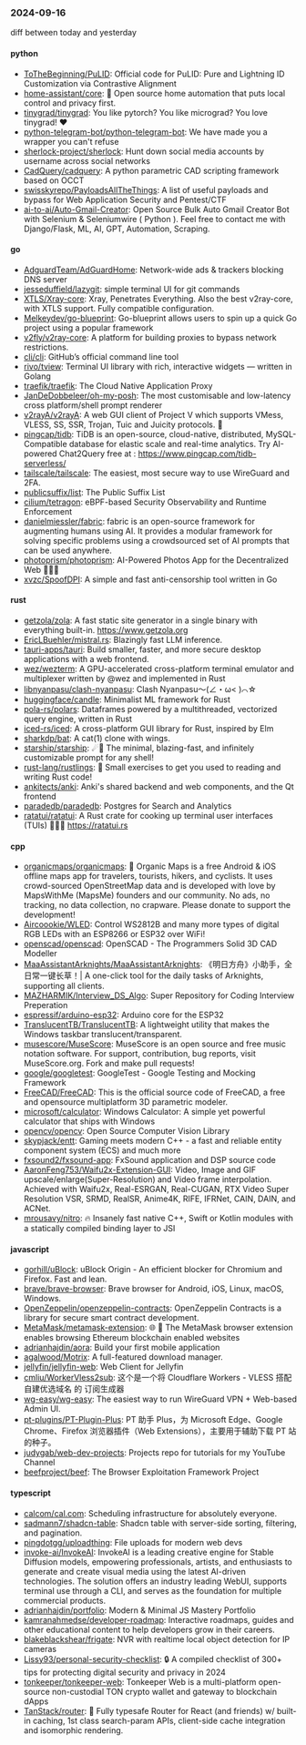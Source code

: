 ### 2024-09-16
diff between today and yesterday

#### python
* [ToTheBeginning/PuLID](https://github.com/ToTheBeginning/PuLID): Official code for PuLID: Pure and Lightning ID Customization via Contrastive Alignment
* [home-assistant/core](https://github.com/home-assistant/core): 🏡 Open source home automation that puts local control and privacy first.
* [tinygrad/tinygrad](https://github.com/tinygrad/tinygrad): You like pytorch? You like micrograd? You love tinygrad! ❤️
* [python-telegram-bot/python-telegram-bot](https://github.com/python-telegram-bot/python-telegram-bot): We have made you a wrapper you can't refuse
* [sherlock-project/sherlock](https://github.com/sherlock-project/sherlock): Hunt down social media accounts by username across social networks
* [CadQuery/cadquery](https://github.com/CadQuery/cadquery): A python parametric CAD scripting framework based on OCCT
* [swisskyrepo/PayloadsAllTheThings](https://github.com/swisskyrepo/PayloadsAllTheThings): A list of useful payloads and bypass for Web Application Security and Pentest/CTF
* [ai-to-ai/Auto-Gmail-Creator](https://github.com/ai-to-ai/Auto-Gmail-Creator): Open Source Bulk Auto Gmail Creator Bot with Selenium & Seleniumwire ( Python ). Feel free to contact me with Django/Flask, ML, AI, GPT, Automation, Scraping.

#### go
* [AdguardTeam/AdGuardHome](https://github.com/AdguardTeam/AdGuardHome): Network-wide ads & trackers blocking DNS server
* [jesseduffield/lazygit](https://github.com/jesseduffield/lazygit): simple terminal UI for git commands
* [XTLS/Xray-core](https://github.com/XTLS/Xray-core): Xray, Penetrates Everything. Also the best v2ray-core, with XTLS support. Fully compatible configuration.
* [Melkeydev/go-blueprint](https://github.com/Melkeydev/go-blueprint): Go-blueprint allows users to spin up a quick Go project using a popular framework
* [v2fly/v2ray-core](https://github.com/v2fly/v2ray-core): A platform for building proxies to bypass network restrictions.
* [cli/cli](https://github.com/cli/cli): GitHub’s official command line tool
* [rivo/tview](https://github.com/rivo/tview): Terminal UI library with rich, interactive widgets — written in Golang
* [traefik/traefik](https://github.com/traefik/traefik): The Cloud Native Application Proxy
* [JanDeDobbeleer/oh-my-posh](https://github.com/JanDeDobbeleer/oh-my-posh): The most customisable and low-latency cross platform/shell prompt renderer
* [v2rayA/v2rayA](https://github.com/v2rayA/v2rayA): A web GUI client of Project V which supports VMess, VLESS, SS, SSR, Trojan, Tuic and Juicity protocols. 🚀
* [pingcap/tidb](https://github.com/pingcap/tidb): TiDB is an open-source, cloud-native, distributed, MySQL-Compatible database for elastic scale and real-time analytics. Try AI-powered Chat2Query free at : https://www.pingcap.com/tidb-serverless/
* [tailscale/tailscale](https://github.com/tailscale/tailscale): The easiest, most secure way to use WireGuard and 2FA.
* [publicsuffix/list](https://github.com/publicsuffix/list): The Public Suffix List
* [cilium/tetragon](https://github.com/cilium/tetragon): eBPF-based Security Observability and Runtime Enforcement
* [danielmiessler/fabric](https://github.com/danielmiessler/fabric): fabric is an open-source framework for augmenting humans using AI. It provides a modular framework for solving specific problems using a crowdsourced set of AI prompts that can be used anywhere.
* [photoprism/photoprism](https://github.com/photoprism/photoprism): AI-Powered Photos App for the Decentralized Web 🌈💎✨
* [xvzc/SpoofDPI](https://github.com/xvzc/SpoofDPI): A simple and fast anti-censorship tool written in Go

#### rust
* [getzola/zola](https://github.com/getzola/zola): A fast static site generator in a single binary with everything built-in. https://www.getzola.org
* [EricLBuehler/mistral.rs](https://github.com/EricLBuehler/mistral.rs): Blazingly fast LLM inference.
* [tauri-apps/tauri](https://github.com/tauri-apps/tauri): Build smaller, faster, and more secure desktop applications with a web frontend.
* [wez/wezterm](https://github.com/wez/wezterm): A GPU-accelerated cross-platform terminal emulator and multiplexer written by @wez and implemented in Rust
* [libnyanpasu/clash-nyanpasu](https://github.com/libnyanpasu/clash-nyanpasu): Clash Nyanpasu～(∠・ω< )⌒☆​
* [huggingface/candle](https://github.com/huggingface/candle): Minimalist ML framework for Rust
* [pola-rs/polars](https://github.com/pola-rs/polars): Dataframes powered by a multithreaded, vectorized query engine, written in Rust
* [iced-rs/iced](https://github.com/iced-rs/iced): A cross-platform GUI library for Rust, inspired by Elm
* [sharkdp/bat](https://github.com/sharkdp/bat): A cat(1) clone with wings.
* [starship/starship](https://github.com/starship/starship): ☄🌌️ The minimal, blazing-fast, and infinitely customizable prompt for any shell!
* [rust-lang/rustlings](https://github.com/rust-lang/rustlings): 🦀 Small exercises to get you used to reading and writing Rust code!
* [ankitects/anki](https://github.com/ankitects/anki): Anki's shared backend and web components, and the Qt frontend
* [paradedb/paradedb](https://github.com/paradedb/paradedb): Postgres for Search and Analytics
* [ratatui/ratatui](https://github.com/ratatui/ratatui): A Rust crate for cooking up terminal user interfaces (TUIs) 👨‍🍳🐀 https://ratatui.rs

#### cpp
* [organicmaps/organicmaps](https://github.com/organicmaps/organicmaps): 🍃 Organic Maps is a free Android & iOS offline maps app for travelers, tourists, hikers, and cyclists. It uses crowd-sourced OpenStreetMap data and is developed with love by MapsWithMe (MapsMe) founders and our community. No ads, no tracking, no data collection, no crapware. Please donate to support the development!
* [Aircoookie/WLED](https://github.com/Aircoookie/WLED): Control WS2812B and many more types of digital RGB LEDs with an ESP8266 or ESP32 over WiFi!
* [openscad/openscad](https://github.com/openscad/openscad): OpenSCAD - The Programmers Solid 3D CAD Modeller
* [MaaAssistantArknights/MaaAssistantArknights](https://github.com/MaaAssistantArknights/MaaAssistantArknights): 《明日方舟》小助手，全日常一键长草！| A one-click tool for the daily tasks of Arknights, supporting all clients.
* [MAZHARMIK/Interview_DS_Algo](https://github.com/MAZHARMIK/Interview_DS_Algo): Super Repository for Coding Interview Preperation
* [espressif/arduino-esp32](https://github.com/espressif/arduino-esp32): Arduino core for the ESP32
* [TranslucentTB/TranslucentTB](https://github.com/TranslucentTB/TranslucentTB): A lightweight utility that makes the Windows taskbar translucent/transparent.
* [musescore/MuseScore](https://github.com/musescore/MuseScore): MuseScore is an open source and free music notation software. For support, contribution, bug reports, visit MuseScore.org. Fork and make pull requests!
* [google/googletest](https://github.com/google/googletest): GoogleTest - Google Testing and Mocking Framework
* [FreeCAD/FreeCAD](https://github.com/FreeCAD/FreeCAD): This is the official source code of FreeCAD, a free and opensource multiplatform 3D parametric modeler.
* [microsoft/calculator](https://github.com/microsoft/calculator): Windows Calculator: A simple yet powerful calculator that ships with Windows
* [opencv/opencv](https://github.com/opencv/opencv): Open Source Computer Vision Library
* [skypjack/entt](https://github.com/skypjack/entt): Gaming meets modern C++ - a fast and reliable entity component system (ECS) and much more
* [fxsound2/fxsound-app](https://github.com/fxsound2/fxsound-app): FxSound application and DSP source code
* [AaronFeng753/Waifu2x-Extension-GUI](https://github.com/AaronFeng753/Waifu2x-Extension-GUI): Video, Image and GIF upscale/enlarge(Super-Resolution) and Video frame interpolation. Achieved with Waifu2x, Real-ESRGAN, Real-CUGAN, RTX Video Super Resolution VSR, SRMD, RealSR, Anime4K, RIFE, IFRNet, CAIN, DAIN, and ACNet.
* [mrousavy/nitro](https://github.com/mrousavy/nitro): 🔥 Insanely fast native C++, Swift or Kotlin modules with a statically compiled binding layer to JSI

#### javascript
* [gorhill/uBlock](https://github.com/gorhill/uBlock): uBlock Origin - An efficient blocker for Chromium and Firefox. Fast and lean.
* [brave/brave-browser](https://github.com/brave/brave-browser): Brave browser for Android, iOS, Linux, macOS, Windows.
* [OpenZeppelin/openzeppelin-contracts](https://github.com/OpenZeppelin/openzeppelin-contracts): OpenZeppelin Contracts is a library for secure smart contract development.
* [MetaMask/metamask-extension](https://github.com/MetaMask/metamask-extension): 🌐 🔌 The MetaMask browser extension enables browsing Ethereum blockchain enabled websites
* [adrianhajdin/aora](https://github.com/adrianhajdin/aora): Build your first mobile application
* [agalwood/Motrix](https://github.com/agalwood/Motrix): A full-featured download manager.
* [jellyfin/jellyfin-web](https://github.com/jellyfin/jellyfin-web): Web Client for Jellyfin
* [cmliu/WorkerVless2sub](https://github.com/cmliu/WorkerVless2sub): 这个是一个将 Cloudflare Workers - VLESS 搭配 自建优选域名 的 订阅生成器
* [wg-easy/wg-easy](https://github.com/wg-easy/wg-easy): The easiest way to run WireGuard VPN + Web-based Admin UI.
* [pt-plugins/PT-Plugin-Plus](https://github.com/pt-plugins/PT-Plugin-Plus): PT 助手 Plus，为 Microsoft Edge、Google Chrome、Firefox 浏览器插件（Web Extensions），主要用于辅助下载 PT 站的种子。
* [judygab/web-dev-projects](https://github.com/judygab/web-dev-projects): Projects repo for tutorials for my YouTube Channel
* [beefproject/beef](https://github.com/beefproject/beef): The Browser Exploitation Framework Project

#### typescript
* [calcom/cal.com](https://github.com/calcom/cal.com): Scheduling infrastructure for absolutely everyone.
* [sadmann7/shadcn-table](https://github.com/sadmann7/shadcn-table): Shadcn table with server-side sorting, filtering, and pagination.
* [pingdotgg/uploadthing](https://github.com/pingdotgg/uploadthing): File uploads for modern web devs
* [invoke-ai/InvokeAI](https://github.com/invoke-ai/InvokeAI): InvokeAI is a leading creative engine for Stable Diffusion models, empowering professionals, artists, and enthusiasts to generate and create visual media using the latest AI-driven technologies. The solution offers an industry leading WebUI, supports terminal use through a CLI, and serves as the foundation for multiple commercial products.
* [adrianhajdin/portfolio](https://github.com/adrianhajdin/portfolio): Modern & Minimal JS Mastery Portfolio
* [kamranahmedse/developer-roadmap](https://github.com/kamranahmedse/developer-roadmap): Interactive roadmaps, guides and other educational content to help developers grow in their careers.
* [blakeblackshear/frigate](https://github.com/blakeblackshear/frigate): NVR with realtime local object detection for IP cameras
* [Lissy93/personal-security-checklist](https://github.com/Lissy93/personal-security-checklist): 🔒 A compiled checklist of 300+ tips for protecting digital security and privacy in 2024
* [tonkeeper/tonkeeper-web](https://github.com/tonkeeper/tonkeeper-web): Tonkeeper Web is a multi-platform open-source non-custodial TON crypto wallet and gateway to blockchain dApps
* [TanStack/router](https://github.com/TanStack/router): 🤖 Fully typesafe Router for React (and friends) w/ built-in caching, 1st class search-param APIs, client-side cache integration and isomorphic rendering.
